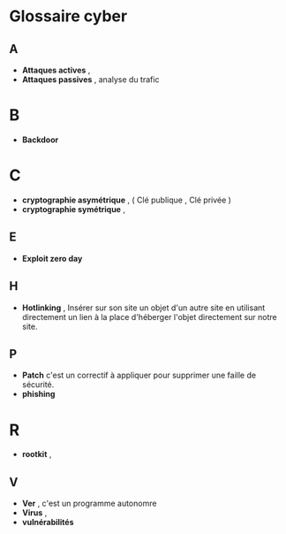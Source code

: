 # Glossaire cyber

## A
* **Attaques actives** ,  
* **Attaques passives** , analyse du trafic 

# B
* **Backdoor**

# C
* **cryptographie asymétrique** , ( Clé publique , Clé privée )
* **cryptographie symétrique** ,

  
## E
* **Exploit zero day**

## H
* **Hotlinking**  , Insérer sur son site un objet d'un autre site en utilisant directement un lien à la place d'héberger l'objet directement sur notre site.

## P
* **Patch** c'est un correctif à appliquer pour supprimer une faille de sécurité.
* **phishing**

  
# R
* **rootkit** , 

## V
* **Ver** , c'est un programme autonomre
* **Virus** ,
*  **vulnérabilités**
